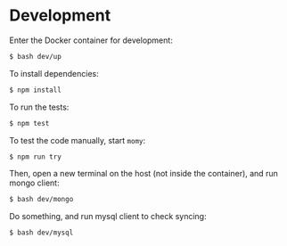 # Development

Enter the Docker container for development:

```bash
$ bash dev/up
```

To install dependencies:

```bash
$ npm install
```

To run the tests:

```bash
$ npm test
```

To test the code manually, start `momy`:

```bash
$ npm run try
```

Then, open a new terminal on the host (not inside the container), and run mongo client:

```bash
$ bash dev/mongo
```

Do something, and run mysql client to check syncing:

```bash
$ bash dev/mysql
```
